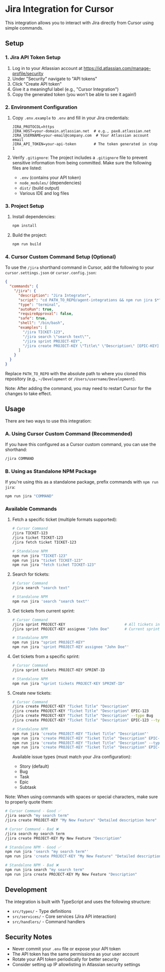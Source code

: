 # Jira Integration for Cursor

This integration allows you to interact with Jira directly from Cursor using simple commands.

## Setup

### 1. Jira API Token Setup
1. Log in to your Atlassian account at https://id.atlassian.com/manage-profile/security
2. Under "Security" navigate to "API tokens"
3. Click "Create API token"
4. Give it a meaningful label (e.g., "Cursor Integration")
5. Copy the generated token (you won't be able to see it again!)

### 2. Environment Configuration
1. Copy `.env.example` to `.env` and fill in your Jira credentials:
   ```
   JIRA_PROTOCOL=https
   JIRA_HOST=your-domain.atlassian.net  # e.g., pax8.atlassian.net
   JIRA_USERNAME=your-email@company.com  # Your Atlassian account email
   JIRA_API_TOKEN=your-api-token        # The token generated in step 1
   ```

2. Verify `.gitignore`:
   The project includes a `.gitignore` file to prevent sensitive information from being committed. Make sure the following files are listed:
   - `.env` (contains your API token)
   - `node_modules/` (dependencies)
   - `dist/` (build output)
   - Various IDE and log files

### 3. Project Setup
1. Install dependencies:
   ```bash
   npm install
   ```

2. Build the project:
   ```bash
   npm run build
   ```

### 4. Cursor Custom Command Setup (Optional)
To use the `/jira` shorthand command in Cursor, add the following to your `cursor.settings.json` or `cursor.config.json`:

```json
{
  "commands": {
    "/jira": {
      "description": "Jira Integrator",
      "script": "cd PATH_TO_REPO/agent-integrations && npm run jira $*",
      "type": "terminal",
      "autoRun": true,
      "requireApproval": false,
      "safe": true,
      "shell": "/bin/bash",
      "examples": [
        "/jira TICKET-123",
        "/jira search \"search text\"",
        "/jira sprint PROJECT-KEY",
        "/jira create PROJECT-KEY \"Title\" \"Description\" [EPIC-KEY] [--type TYPE]"
      ]
    }
  }
}
```

Replace `PATH_TO_REPO` with the absolute path to where you cloned this repository (e.g., `~/Development` or `/Users/username/Development`).

Note: After adding the command, you may need to restart Cursor for the changes to take effect.

## Usage

There are two ways to use this integration:

### A. Using Cursor Custom Command (Recommended)
If you have this configured as a Cursor custom command, you can use the shorthand:
```bash
/jira COMMAND
```

### B. Using as Standalone NPM Package
If you're using this as a standalone package, prefix commands with `npm run jira`:
```bash
npm run jira "COMMAND"
```

### Available Commands

1. Fetch a specific ticket (multiple formats supported):
   ```bash
   # Cursor Command
   /jira TICKET-123
   /jira ticket TICKET-123
   /jira fetch ticket TICKET-123

   # Standalone NPM
   npm run jira "TICKET-123"
   npm run jira "ticket TICKET-123"
   npm run jira "fetch ticket TICKET-123"
   ```

2. Search for tickets:
   ```bash
   # Cursor Command
   /jira search "search text"

   # Standalone NPM
   npm run jira 'search "search text"'
   ```

3. Get tickets from current sprint:
   ```bash
   # Cursor Command
   /jira sprint PROJECT-KEY                           # All tickets in current sprint
   /jira sprint PROJECT-KEY assignee "John Doe"       # Current sprint tickets for assignee

   # Standalone NPM
   npm run jira "sprint PROJECT-KEY"
   npm run jira 'sprint PROJECT-KEY assignee "John Doe"'
   ```

4. Get tickets from a specific sprint:
   ```bash
   # Cursor Command
   /jira sprint tickets PROJECT-KEY SPRINT-ID

   # Standalone NPM
   npm run jira "sprint tickets PROJECT-KEY SPRINT-ID"
   ```

5. Create new tickets:
   ```bash
   # Cursor Command
   /jira create PROJECT-KEY "Ticket Title" "Description"                    # Basic ticket
   /jira create PROJECT-KEY "Ticket Title" "Description" EPIC-123           # Link to epic
   /jira create PROJECT-KEY "Ticket Title" "Description" --type Bug         # Set type
   /jira create PROJECT-KEY "Ticket Title" "Description" EPIC-123 --type Task  # All options

   # Standalone NPM
   npm run jira 'create PROJECT-KEY "Ticket Title" "Description"'
   npm run jira 'create PROJECT-KEY "Ticket Title" "Description" EPIC-123'
   npm run jira 'create PROJECT-KEY "Ticket Title" "Description" --type Bug'
   npm run jira 'create PROJECT-KEY "Ticket Title" "Description" EPIC-123 --type Task'
   ```
   Available issue types (must match your Jira configuration):
   - Story (default)
   - Bug
   - Task
   - Epic
   - Subtask

Note: When using commands with spaces or special characters, make sure to properly quote them:
```bash
# Cursor Command - Good ✅
/jira search "my search term"
/jira create PROJECT-KEY "My New Feature" "Detailed description here"

# Cursor Command - Bad ❌
/jira search my search term
/jira create PROJECT-KEY My New Feature "Description"

# Standalone NPM - Good ✅
npm run jira 'search "my search term"'
npm run jira 'create PROJECT-KEY "My New Feature" "Detailed description here"'

# Standalone NPM - Bad ❌
npm run jira search "my search term"
npm run jira create PROJECT-KEY My New Feature "Description"
```

## Development

The integration is built with TypeScript and uses the following structure:

- `src/types/` - Type definitions
- `src/services/` - Core services (Jira API interaction)
- `src/handlers/` - Command handlers


## Security Notes
- Never commit your `.env` file or expose your API token
- The API token has the same permissions as your user account
- Rotate your API token periodically for better security
- Consider setting up IP allowlisting in Atlassian security settings
